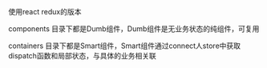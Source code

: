使用react redux的版本


components 目录下都是Dumb组件，Dumb组件是无业务状态的纯组件，可复用

containers 目录下都是Smart组件，Smart组件通过connect人store中获取dispatch函数和局部状态，与具体的业务相关联

